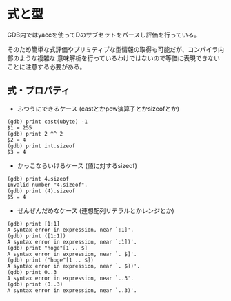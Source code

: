 # 式と型

GDB内ではyaccを使ってDのサブセットをパースし評価を行っている。

そのため簡単な式評価やプリミティブな型情報の取得も可能だが、コンパイラ内部のような複雑な
意味解析を行っているわけではないので等価に表現できないことに注意する必要がある。

## 式・プロパティ

* ふつうにできるケース (castとかpow演算子とかsizeofとか)

```console
(gdb) print cast(ubyte) -1
$1 = 255
(gdb) print 2 ^^ 2
$2 = 4
(gdb) print int.sizeof
$3 = 4
```

* かっこならいけるケース (値に対するsizeof)

```console
(gdb) print 4.sizeof
Invalid number "4.sizeof".
(gdb) print (4).sizeof
$5 = 4
```

* ぜんぜんだめなケース (連想配列リテラルとかレンジとか)

```console
(gdb) print [1:1]
A syntax error in expression, near `:1]'.
(gdb) print ([1:1])
A syntax error in expression, near `:1])'.
(gdb) print "hoge"[1 .. $]
A syntax error in expression, near `. $]'.
(gdb) print ("hoge"[1 .. $])
A syntax error in expression, near `. $])'.
(gdb) print 0..3
A syntax error in expression, near `..3'.
(gdb) print (0..3)
A syntax error in expression, near `..3)'.
```

## 型

いくつかのプリミティブな型は `ptype` を使うことででD固有の型情報を取得できる。
たとえば以下のように整数リテラルに `_` が入っていたりサフィックスに `UL` をつけているものを判定できる。

```console
(gdb) ptype 0x0_1
type = int
(gdb) ptype 0UL
type = ulong
```

`typeof` を使うこともできる。

```console
(gdb) ptype typeof(1UL)
type = ulong
(gdb) ptype typeof(cast(ubyte) 1)
type = ubyte
```
